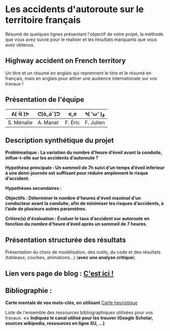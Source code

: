 # Les accidents d'autoroute sur le territoire français

Résumé de quelques lignes présentant l'objectif de votre projet, la méthode que vous avez suivie pour le réaliser et les résultats marquants que vous avez obtenus.

## Highway accident on French territory

Un titre et un résumé en anglais qui reprennent le titre et le résumé en français, mais en anglais pour attirer une audience internationale sur vos travaux !

## Présentation de l'équipe

| ᕕ( ᐛ )ᕗ | ᕦ(ò_óˇ)ᕤ | ಠ_ಠ | ٩( 'ω' )و |
|-----|--|--|--|
| S. Ménalie| A. Manel | F. Éric  | F. Julien  |


## Description synthétique du projet

**Problématique : La variation du nombre d’heure d’éveil avant la conduite, influe-t-elle sur les accidents d’autoroute ?** 

**Hypothèse principale : Un sommeil de 7h suivi d’un temps d’éveil inférieur à une demi-journée est suffisant pour  réduire amplement le risque d’accident.**

**Hypothèses secondaires :** 

**Objectifs : Déterminer le nombre d’heures d'éveil maximal d’un conducteur avant la conduite, afin de minimiser les risques d’accidents, à  l’aide de plusieurs autres paramètres.**

**Critère(s) d'évaluation : Évaluer le taux d’accident sur autoroute en fonction du nombre d’heure d’éveil après un sommeil de 7 heures.**

## Présentation structurée des résultats

Présentation du choix de modélisation, des outils, du code et des résultats (tableaux, courbes, animations...) (**avec une analyse critique**).

## Lien vers page de blog : <a href="blog.html"> C'est ici ! </a>

## Bibliographie :

**Carte mentale de vos mots-clés, en utilisant** <a href="https://cdn.discordapp.com/attachments/692014867380437042/698546962949079070/framindmap.png">Carte heuristique </a> 

Liste de l'ensemble des ressources bibliographiques utilisées pour vos travaux. **<= Indiquez le canal utilisé pour les trouver (Google Scholar, sources wikipedia, ressources en ligne SU, ...)**
